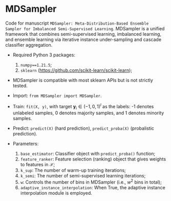 # MDSampler

Code for manuscript `MDSampler: Meta-Distribution-Based Ensemble Sampler for Imbalanced Semi-Supervised Learning`. MDSampler is a unified framework that combines semi-supervised learning, imbalanced learning, and ensemble learning via iterative instance under-sampling and cascade classifier aggregation.

* Required Python 3 packages:
    1. `numpy==1.21.5`;
    2. `sklearn` (https://github.com/scikit-learn/scikit-learn);

* MDSampler is compatible with most sklearn APIs but is not strictly tested.

* Import: `from MDSampler import MDSampler`.

* Train: `fit(X, y)`, with target $\textbf{y}_i \in (-1, 0, 1)^l$ as the labels: -1 denotes unlabeled samples, 0 denotes majority samples, and 1 denotes minority samples.

* Predict: `predict(X)` (hard prediction), `predict_proba(X)` (probalistic prediction).

* Parameters: 
    1. `base_estimator`: Classifier object with `predict_proba()` function;
    2. `feature_ranker`: Feature selection (ranking) object that gives weights to features in $\mathcal{X}$;
    3. `k_sup`: The number of warm-up training iterations;
    4. `k_semi`: The number of semi-supervised learning iterations;
    5. `w`: Controls the number of bins in MDSampler (i.e., $w^2$ bins in total);
    6. `adaptive_instance_interpolation`: When True, the adaptive instance interpolation module is employed.

